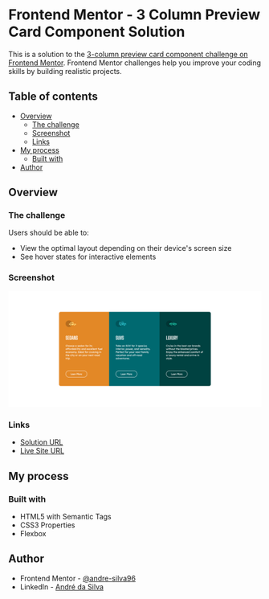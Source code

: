 # Frontend Mentor - 3 Column Preview Card Component Solution

This is a solution to the [3-column preview card component challenge on Frontend Mentor](https://www.frontendmentor.io/challenges/3column-preview-card-component-pH92eAR2-). Frontend Mentor challenges help you improve your coding skills by building realistic projects. 

## Table of contents

- [Overview](#overview)
  - [The challenge](#the-challenge)
  - [Screenshot](#screenshot)
  - [Links](#links)
- [My process](#my-process)
  - [Built with](#built-with)
- [Author](#author)

## Overview

### The challenge

Users should be able to:

- View the optimal layout depending on their device's screen size
- See hover states for interactive elements

### Screenshot

![Project Photo](./assets/images/screenshot.png)

### Links

- [Solution URL](https://github.com/andre-silva96/HTML-5-e-CSS-3/tree/main/3-column-preview-card-component-main)
- [Live Site URL](https://andre-silva96.github.io/HTML-5-e-CSS-3/3-column-preview-card-component-main/index)

## My process

### Built with

- HTML5 with Semantic Tags
- CSS3 Properties
- Flexbox

## Author

- Frontend Mentor - [@andre-silva96](https://www.frontendmentor.io/profile/andre-silva96)
- LinkedIn - [André da Silva](https://www.linkedin.com/in/andresilva96/)

